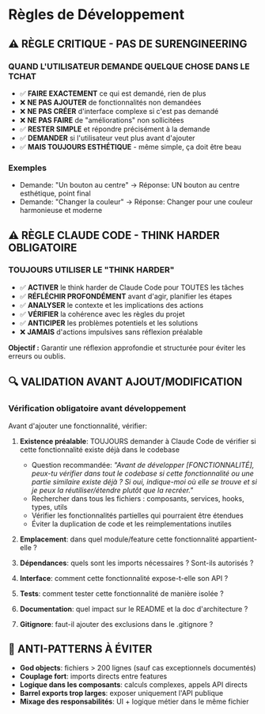 # Règles de Développement

## ⚠️ RÈGLE CRITIQUE - PAS DE SURENGINEERING

### QUAND L'UTILISATEUR DEMANDE QUELQUE CHOSE DANS LE TCHAT
- ✅ **FAIRE EXACTEMENT** ce qui est demandé, rien de plus
- ❌ **NE PAS AJOUTER** de fonctionnalités non demandées
- ❌ **NE PAS CRÉER** d'interface complexe si c'est pas demandé
- ❌ **NE PAS FAIRE** de "améliorations" non sollicitées
- ✅ **RESTER SIMPLE** et répondre précisément à la demande
- ✅ **DEMANDER** si l'utilisateur veut plus avant d'ajouter
- ✅ **MAIS TOUJOURS ESTHÉTIQUE** - même simple, ça doit être beau

### Exemples
- Demande: "Un bouton au centre" → Réponse: UN bouton au centre esthétique, point final
- Demande: "Changer la couleur" → Réponse: Changer pour une couleur harmonieuse et moderne

## ⚠️ RÈGLE CLAUDE CODE - THINK HARDER OBLIGATOIRE

### TOUJOURS UTILISER LE "THINK HARDER"
- ✅ **ACTIVER** le think harder de Claude Code pour TOUTES les tâches
- ✅ **RÉFLÉCHIR PROFONDÉMENT** avant d'agir, planifier les étapes
- ✅ **ANALYSER** le contexte et les implications des actions
- ✅ **VÉRIFIER** la cohérence avec les règles du projet
- ✅ **ANTICIPER** les problèmes potentiels et les solutions
- ❌ **JAMAIS** d'actions impulsives sans réflexion préalable

**Objectif :** Garantir une réflexion approfondie et structurée pour éviter les erreurs ou oublis.

## 🔍 VALIDATION AVANT AJOUT/MODIFICATION

### Vérification obligatoire avant développement
Avant d'ajouter une fonctionnalité, vérifier:

1. **Existence préalable**: TOUJOURS demander à Claude Code de vérifier si cette fonctionnalité existe déjà dans le codebase
   - Question recommandée: *"Avant de développer [FONCTIONNALITÉ], peux-tu vérifier dans tout le codebase si cette fonctionnalité ou une partie similaire existe déjà ? Si oui, indique-moi où elle se trouve et si je peux la réutiliser/étendre plutôt que la recréer."*
   - Rechercher dans tous les fichiers : composants, services, hooks, types, utils
   - Vérifier les fonctionnalités partielles qui pourraient être étendues
   - Éviter la duplication de code et les reimplementations inutiles

2. **Emplacement**: dans quel module/feature cette fonctionnalité appartient-elle ?
3. **Dépendances**: quels sont les imports nécessaires ? Sont-ils autorisés ?
4. **Interface**: comment cette fonctionnalité expose-t-elle son API ?
5. **Tests**: comment tester cette fonctionnalité de manière isolée ?
6. **Documentation**: quel impact sur le README et la doc d'architecture ?
7. **Gitignore**: faut-il ajouter des exclusions dans le .gitignore ?

## 🚫 ANTI-PATTERNS À ÉVITER

- **God objects**: fichiers > 200 lignes (sauf cas exceptionnels documentés)
- **Couplage fort**: imports directs entre features
- **Logique dans les composants**: calculs complexes, appels API directs
- **Barrel exports trop larges**: exposer uniquement l'API publique
- **Mixage des responsabilités**: UI + logique métier dans le même fichier